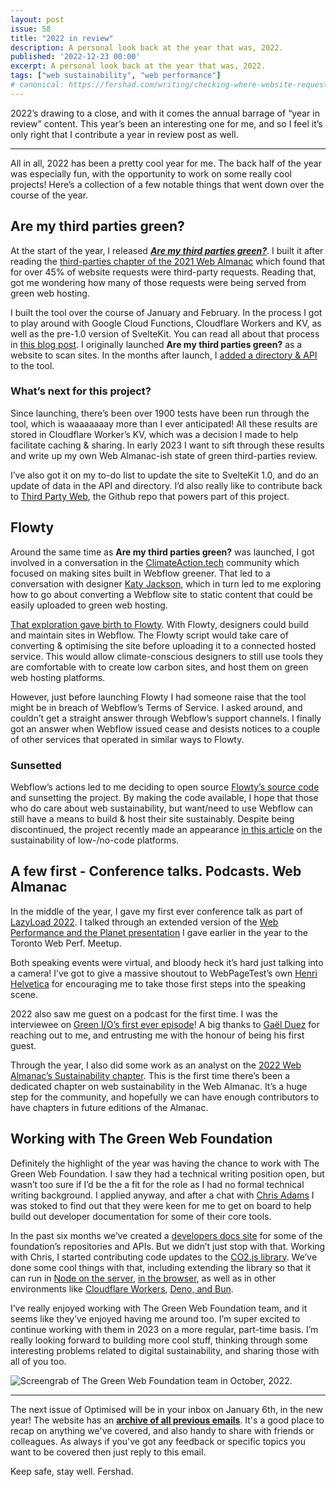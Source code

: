 ```yaml
---
layout: post
issue: 58
title: "2022 in review"
description: A personal look back at the year that was, 2022.
published: '2022-12-23 00:00'
excerpt: A personal look back at the year that was, 2022.
tags: ["web sustainability", "web performance"]
# canonical: https://fershad.com/writing/checking-where-website-requests-come-from-with-reqcheck/
---
```


2022’s drawing to a close, and with it comes the annual barrage of “year in review” content. This year’s been an interesting one for me, and so I feel it’s only right that I contribute a year in review post as well.

***
<!-- # 2022 in review -->

All in all, 2022 has been a pretty cool year for me. The back half of the year was especially fun, with the opportunity to work on some really cool projects! Here’s a collection of a few notable things that went down over the course of the year.

## Are my third parties green?

At the start of the year, I released ***[Are my third parties green?](https://aremythirdpartiesgreen.com/)***. I built it after reading the [third-parties chapter of the 2021 Web Almanac](https://almanac.httparchive.org/en/2021/third-parties#prevalence) which found that for over 45% of website requests were third-party requests. Reading that, got me wondering how many of those requests were being served from green web hosting.

I built the tool over the course of January and February. In the process I got to play around with Google Cloud Functions, Cloudflare Workers and KV, as well as the pre-1.0 version of SvelteKit. You can read all about that process in [this blog post](https://fershad.com/writing/building-are-my-third-parties-green/). I originally launched ****************************Are my third parties green?**************************** as a website to scan sites. In the months after launch, I [added a directory & API](https://fershad.com/writing/adding-a-directory-and-api-to-are-my-third-parties-green/) to the tool.

### What’s next for this project?

Since launching, there’s been over 1900 tests have been run through the tool, which is waaaaaaay more than I ever anticipated! All these results are stored in Cloudflare Worker’s KV, which was a decision I made to help facilitate caching & sharing. In early 2023 I want to sift through these results and write up my own Web Almanac-ish state of green third-parties review.

I’ve also got it on my to-do list to update the site to SvelteKit 1.0, and do an update of data in the API and directory. I’d also really like to contribute back to [Third Party Web](https://github.com/patrickhulce/third-party-web), the Github repo that powers part of this project.

## Flowty

Around the same time as **********************Are my third parties green?********************** was launched, I got involved in a conversation in the [ClimateAction.tech](http://ClimateAction.tech) community which focused on making sites built in Webflow greener. That led to a conversation with designer [Katy Jackson](https://www.suninthecorner.com/), which in turn led to me exploring how to go about converting a Webflow site to static content that could be easily uploaded to green web hosting.

[That exploration gave birth to Flowty](https://www.suninthecorner.com/). With Flowty, designers could build and maintain sites in Webflow. The Flowty script would take care of converting & optimising the site before uploading it to a connected hosted service. This would allow climate-conscious designers to still use tools they are comfortable with to create low carbon sites, and host them on green web hosting platforms.

However, just before launching Flowty I had someone raise that the tool might be in breach of Webflow’s Terms of Service. I asked around, and couldn’t get a straight answer through Webflow’s support channels. I finally got an answer when Webflow issued cease and desists notices to a couple of other services that operated in similar ways to Flowty.

### Sunsetted

Webflow’s actions led to me deciding to open source [Flowty’s source code](https://github.com/fershad/flowty) and sunsetting the project. By making the code available, I hope that those who do care about web sustainability, but want/need to use Webflow can still have a means to build & host their site sustainably. Despite being discontinued, the project recently made an appearance [in this article](https://thenewstack.io/is-low-code-development-better-for-the-environment/) on the sustainability of low-/no-code platforms.

## A few first - Conference talks. Podcasts. Web Almanac

In the middle of the year, I gave my first ever conference talk as part of [LazyLoad 2022](https://webdirections.org/lazyload/). I talked through an extended version of the [Web Performance and the Planet presentation](https://youtu.be/LD8HiUGdsX0) I gave earlier in the year to the Toronto Web Perf. Meetup.

Both speaking events were virtual, and bloody heck it’s hard just talking into a camera! I’ve got to give a massive shoutout to WebPageTest’s own [Henri Helvetica](https://twitter.com/HenriHelvetica) for encouraging me to take those first steps into the speaking scene.

2022 also saw me guest on a podcast for the first time. I was the interviewee on [Green I/O’s first ever episode](https://anchor.fm/greenio/episodes/Fershad-Irani---Using-website-performance-to-green-the-web-e1f6179)! A big thanks to [Gaël Duez](https://www.linkedin.com/in/gaelduez) for reaching out to me, and entrusting me with the honour of being his first guest.

Through the year, I also did some work as an analyst on the [2022 Web Almanac’s Sustainability chapter](https://almanac.httparchive.org/en/2022/sustainability). This is the first time there’s been a dedicated chapter on web sustainability in the Web Almanac. It’s a huge step for the community, and hopefully we can have enough contributors to have chapters in future editions of the Almanac.

## Working with The Green Web Foundation

Definitely the highlight of the year was having the chance to work with The Green Web Foundation. I saw they had a technical writing position open, but wasn’t too sure if I’d be the a fit for the role as I had no formal technical writing background. I applied anyway, and after a chat with [Chris Adams](https://www.linkedin.com/in/mrchrisadams) I was stoked to find out that they were keen for me to get on board to help build out developer documentation for some of their core tools.

In the past six months we’ve created a [developers docs site](http://developers.thegreenwebfoundation.org/) for some of the foundation’s repositories and APIs. But we didn’t just stop with that. Working with Chris, I started contributing code updates to the [CO2.js library](https://github.com/thegreenwebfoundation/co2.js). We’ve done some cool things with that, including extending the library so that it can run in [Node on the server](https://developers.thegreenwebfoundation.org/co2js/tutorials/getting-started-node/), [in the browser](https://developers.thegreenwebfoundation.org/co2js/tutorials/getting-started-browser/), as well as in other environments like [Cloudflare Workers](https://github.com/fershad/co2js-cloudflare-worker-api), [Deno, and Bun](https://github.com/thegreenwebfoundation/co2.js/issues/115).

I’ve really enjoyed working with The Green Web Foundation team, and it seems like they’ve enjoyed having me around too. I’m super excited to continue working with them in 2023 on a more regular, part-time basis. I’m really looking forward to building more cool stuff, thinking through some interesting problems related to digital sustainability, and sharing those with all of you too.

![Screengrab of The Green Web Foundation team in October, 2022.](https://s3-us-west-2.amazonaws.com/secure.notion-static.com/c5bdc90e-98c9-422e-8484-c2c6c1b0f109/Untitled.png)

***

The next issue of Optimised will be in your inbox on January 6th, in the new year! The website has an **[archive of all previous emails](https://optimised.email/)**. It's a good place to recap on anything we've covered, and also handy to share with friends or colleagues. As always if you've got any feedback or specific topics you want to be covered then just reply to this email.

Keep safe, stay well.
Fershad.
